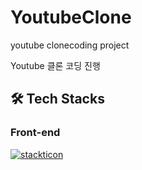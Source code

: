 # YoutubeClone
youtube clonecoding project

Youtube 클론 코딩 진행 

## 🛠 Tech Stacks

### Front-end
[![stackticon](https://firebasestorage.googleapis.com/v0/b/stackticon-81399.appspot.com/o/images%2F1692326218524?alt=media&token=1405f776-c563-4e93-8a50-def6ca31cafa)](https://github.com/msdio/stackticon)
